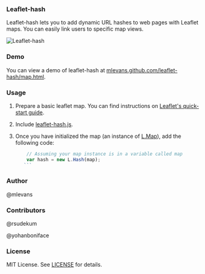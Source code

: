 ### Leaflet-hash

Leaflet-hash lets you to add dynamic URL hashes to web pages with Leaflet maps. You can easily
link users to specific map views.

![Leaflet-hash](https://github.com/mlevans/leaflet-hash/raw/master/screenshots/screenshot.png)

### Demo
You can view a demo of leaflet-hash at [mlevans.github.com/leaflet-hash/map.html](mlevans.github.com/leaflet-hash/map.html).

### Usage

1. Prepare a basic leaflet map. You can find instructions on [Leaflet's quick-start guide](http://leaflet.cloudmade.com/examples/quick-start.html).

2. Include [leaflet-hash.js](https://github.com/mlevans/leaflet-hash/blob/master/leaflet-hash.js).

3. Once you have initialized the map (an instance of [L.Map](http://leaflet.cloudmade.com/reference.html#map-usage)), add the following code:

	```javascript
        // Assuming your map instance is in a variable called map
        var hash = new L.Hash(map);
       ```

### Author
@mlevans

### Contributors
@rsudekum

@yohanboniface

### License

MIT License. See [LICENSE](https://github.com/mlevans/leaflet-hash/blob/master/LICENSE.md) for details.